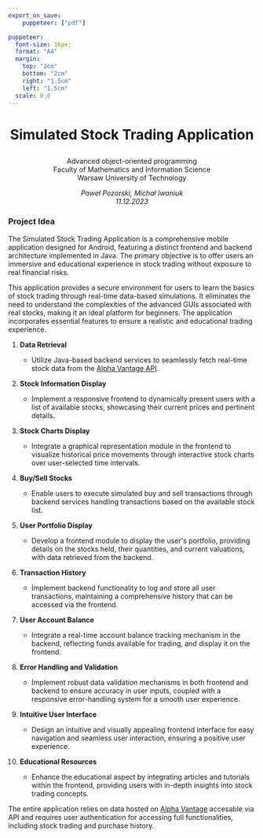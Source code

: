 ```yaml
---
export_on_save:
    puppeteer: ["pdf"]

puppeteer:
  font-size: 16px;
  format: "A4"
  margin: 
    top: "2cm"
    bottom: "2cm"
    right: "1.5cm"
    left: "1.5cm"
  scale: 0.8
---
```


# <p style="text-align: center;">Simulated Stock Trading Application</p>

<p style="text-align: center;">Advanced object-oriented programming<br>Faculty of Mathematics and Information Science<br>Warsaw University of Technology </p>
<p style="text-align: center;"><i>Paweł Pozorski, Michał Iwaniuk</i><br/><i>11.12.2023</i></p>


### Project Idea

The Simulated Stock Trading Application is a comprehensive mobile application designed for Android, featuring a distinct frontend and backend architecture implemented in Java. The primary objective is to offer users an immersive and educational experience in stock trading without exposure to real financial risks.

This application provides a secure environment for users to learn the basics of stock trading through real-time data-based simulations. It eliminates the need to understand the complexities of the advanced GUIs associated with real stocks, making it an ideal platform for beginners. The application incorporates essential features to ensure a realistic and educational trading experience.

1. **Data Retrieval**
   - Utilize Java-based backend services to seamlessly fetch real-time stock data from the [Alpha Vantage API](https://www.alphavantage.co/).

2. **Stock Information Display**
   - Implement a responsive frontend to dynamically present users with a list of available stocks, showcasing their current prices and pertinent details.

3. **Stock Charts Display**
   - Integrate a graphical representation module in the frontend to visualize historical price movements through interactive stock charts over user-selected time intervals.

4. **Buy/Sell Stocks**
   - Enable users to execute simulated buy and sell transactions through backend services handling transactions based on the available stock list.

5. **User Portfolio Display**
   - Develop a frontend module to display the user's portfolio, providing details on the stocks held, their quantities, and current valuations, with data retrieved from the backend.

6. **Transaction History**
   - Implement backend functionality to log and store all user transactions, maintaining a comprehensive history that can be accessed via the frontend.

7. **User Account Balance**
   - Integrate a real-time account balance tracking mechanism in the backend, reflecting funds available for trading, and display it on the frontend.

8. **Error Handling and Validation**
   - Implement robust data validation mechanisms in both frontend and backend to ensure accuracy in user inputs, coupled with a responsive error-handling system for a smooth user experience.

9. **Intuitive User Interface**
   - Design an intuitive and visually appealing frontend interface for easy navigation and seamless user interaction, ensuring a positive user experience.

10. **Educational Resources**
    - Enhance the educational aspect by integrating articles and tutorials within the frontend, providing users with in-depth insights into stock trading concepts.

The entire application relies on data hosted on [Alpha Vantage](https://www.alphavantage.co/) accesable via API and requires user authentication for accessing full functionalities, including stock trading and purchase history.

